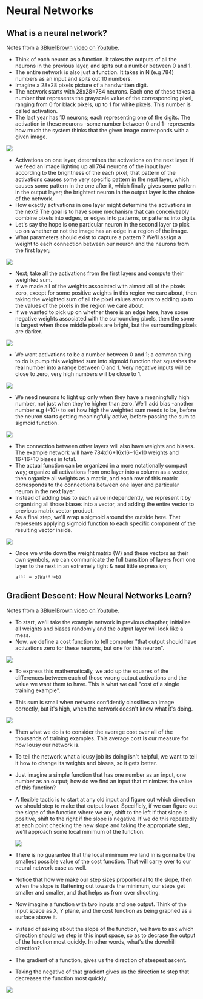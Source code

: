 # Neural Networks

## What is a neural network?

Notes from a [3Blue1Brown video on Youtube](https://www.wetube.com/watch?v=aircAruvnKk).

* Think of each neuron as a function. It takes the outputs of all the neurons in the previous layer, and spits out a number between 0 and 1.
* The entire network is also just a function. It takes in N (e.g 784) numbers as an input and spits out 10 numbers.
* Imagine a 28x28 pixels picture of a handwritten digit.
* The network starts with 28x28=784 neurons. Each one of these takes a number that represents the grayscale value of the corresponding pixel, ranging from 0 for black pixels, up to 1 for white pixels. This number is called activation.
* The last year has 10 neurons; each representing one of the digits. The activation in these neurons -some number between 0 and 1- represents how much the system thinks that the given image corresponds with a given image.

![](./images/neural-network-01.png)

* Activations on one layer, determines the activations on the next layer. If we feed an image lighting up all 784 neurons of the input layer according to the brightness of the each pixel; that pattern of the activations causes some very specific pattern in the next layer, which causes some pattern in the one after it, which finally gives some pattern in the output layer; the brightest neuron in the output layer is the choice of the network.
* How exactly activations in one layer might determine the activations in the next? The goal is to have some mechanism that can conceiveably combine pixels into edges, or edges into patterns, or patterns into digits.
* Let's say the hope is one particular neuron in the second layer to pick up on whether or not the image has an edge in a region of the image.
* What parameters should exist to capture a pattern ? We'll assign a weight to each connection between our neuron and the neurons from the first layer;

![](./images/neural-network-02.png)

* Next; take all the activations from the first layers and compute their weighted sum.
* If we made all of the weights associated with almost all of the pixels zero, except for some positive weights in this region we care about, then taking the weighted sum of all the pixel values amounts to adding up to the values of the pixels in the region we care about.
* If we wanted  to pick up on whether there is an edge here, have some negative weights associated with the surrounding pixels, then the some is largest when those middle pixels are bright, but the surrounding pixels are darker.

![](./images/neural-network-03.png)

* We want activations to be a number between 0 and 1; a common thing to do is pump this weighted sum into sigmoid function that squashes the real number into a range between 0 and 1. Very negative inputs will be close to zero, very high numbers will be close to 1.

![](./images/neural-network-04.png)

* We need neurons to light up only when they have a meaningfully high number, not just when they're higher than zero. We'll add bias -another number e.g (-10)- to set how high the weighted sum needs to be, before the neuron starts getting meaningfully active, before passing the sum to sigmoid function.

![](./images/neural-network-05.png)

* The connection between other layers will also have weights and biases. The example network will have 784x16+16x16+16x10 weights and 16+16+10 biases in total.
* The actual function can be organized in a more notationally compact way; organize all activations from one layer into a column as a vector, then organize all weights as a matrix, and each row of this matrix corresponds to the connections between one layer and particular neuron in the next layer.
* Instead of adding bias to each value independently, we represent it by organizing all those biases into a vector, and adding the entire vector to previous matrix vector product.
* As a final step, we'll wrap a sigmoid around the outside here. That represents applying sigmoid function to each specific component of the resulting vector inside.

![](./images/neural-network-06.png)

* Once we write down the weight matrix (W) and these vectors as their own symbols, we can communicate the full transition of layers from one layer to the next in an extremely tight & neat little expression;

  ```
  a⁽¹⁾ = σ(Wa⁽⁰⁾+b)
  ```

## Gradient Descent: How Neural Networks Learn?

Notes from a [3Blue1Brown video on Youtube](https://www.wetube.com/watch?v=IHZwWFHWa-w).

* To start, we'll take the example network in previous chapther, initialize all weights and biases randomly and the output layer will look like a mess.
* Now, we define a cost function to tell computer "that output should have activations zero for these neurons, but one for this neuron".

![](./images/neural-network-07.png)

* To express this mathematically, we add up the squares of the differences between each of those wrong output activations and the value we want them to have. This is what we call "cost of a single training example".

* This sum is small when network confidently classifies an image correctly, but it's high, when the network doesn't know what it's doing.

![](./images/neural-network-08.png)

* Then what we do is to consider the average cost over all of the thousands of training examples. This average cost is our measure for how lousy our network is.
* To tell the network what a lousy job its doing isn't helpful, we want to tell it how to change its weights and biases, so it gets better.
* Just imagine a simple function that has one number as an input, one number as an output; how do we find an input that minimizes the value of this function?
* A flexible tactic is to start at any old input and figure out which direction we should step to make that output lower. Specificly, if we can figure out the slope of the function where we are, shift to the left if that slope is positive, shift to the right if the slope is negative. If we do this repeatedly at each point checking the new slope and taking the appropriate step, we'll approach some local minimum of the function.

  ![](./images/neural-network-09.png)

* There is no guarantee that the local minimum we land in is gonna be the smallest possible value of the cost function. That will carry over to our neural network case as well.
* Notice that how we make our step sizes proportional to the slope, then when the slope is flattening out towards the minimum, our steps get smaller and smaller, and that helps us from over shooting.
* Now imagine a function with two inputs and one output. Think of the input space as X, Y plane, and the cost function as being graphed as a surface above it.
* Instead of asking about the slope of the function, we have to ask which direction should we step in this input space, so as to decrase the output of the function most quickly. In other words, what's the downhill direction?
* The gradient of a function, gives us the direction of steepest ascent.
* Taking the negative of that gradient gives us the direction to step that decreases the function most quickly.

![](./images/neural-network-10.gif)

